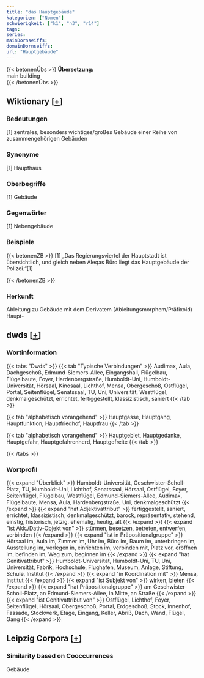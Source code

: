 ```yaml
---
title: "das Hauptgebäude"
kategorien: ["Nomen"]
schwierigkeit: ["k1", "h3", "r14"]
tags:
series:
mainDornseiffs:
domainDornseiffs:
url: "Hauptgebäude"
---
```


{{< betonenÜbs >}}
**Übersetzung:**  
main building  
{{< /betonenÜbs >}}

## Wiktionary [[+](https://de.wiktionary.org/wiki/Hauptgebäude)]

### Bedeutungen
[1] zentrales, besonders wichtiges/großes Gebäude einer Reihe von zusammengehörigen Gebäuden  

### Synonyme
[1] Haupthaus  

### Oberbegriffe
[1] Gebäude  

### Gegenwörter
[1] Nebengebäude  

### Beispiele
{{< betonenZB >}}
[1] „Das Regierungsviertel der Hauptstadt ist übersichtlich, und gleich neben Aleqas Büro liegt das Hauptgebäude der Polizei.“[1]  

{{< /betonenZB >}}
### Herkunft
Ableitung zu Gebäude mit dem Derivatem (Ableitungsmorphem/Präfixoid) Haupt-  



## dwds [[+](https://www.dwds.de/wb/Hauptgebäude)]

### Wortinformation
{{< tabs "Dwds" >}}
{{< tab "Typische Verbindungen" >}}
Audimax, Aula, Dachgeschoß, Edmund-Siemers-Allee, Eingangshall, Flügelbau, Flügelbaute, Foyer, Hardenbergstraße, Humboldt-Uni, Humboldt-Universität, Hörsaal, Kinosaal, Lichthof, Mensa, Obergeschoß, Ostflügel, Portal, Seitenflügel, Senatssaal, TU, Uni, Universität, Westflügel, denkmalgeschützt, errichtet, fertiggestellt, klassizistisch, saniert
{{< /tab >}}

{{< tab "alphabetisch vorangehend" >}}
Hauptgasse, Hauptgang, Hauptfunktion, Hauptfriedhof, Hauptfrau
{{< /tab >}}

{{< tab "alphabetisch vorangehend" >}}
Hauptgebiet, Hauptgedanke, Hauptgefahr, Hauptgefahrenherd, Hauptgefreite
{{< /tab >}}

{{< /tabs >}}

### Wortprofil
{{< expand "Überblick" >}} Humboldt-Universität, Geschwister-Scholl-Platz, TU, Humboldt-Uni, Lichthof, Senatssaal, Hörsaal, Ostflügel, Foyer, Seitenflügel, Flügelbau, Westflügel, Edmund-Siemers-Allee, Audimax, Flügelbaute, Mensa, Aula, Hardenbergstraße, Uni, denkmalgeschützt {{< /expand >}}
{{< expand "hat Adjektivattribut" >}} fertiggestellt, saniert, errichtet, klassizistisch, denkmalgeschützt, barock, repräsentativ, stehend, einstig, historisch, jetzig, ehemalig, heutig, alt {{< /expand >}}
{{< expand "ist Akk./Dativ-Objekt von" >}} stürmen, besetzen, betreten, entwerfen, verbinden {{< /expand >}}
{{< expand "ist in Präpositionalgruppe" >}} Hörsaal im, Aula im, Zimmer im, Uhr im, Büro im, Raum im, unterbringen im, Ausstellung im, verlegen in, einrichten im, verbinden mit, Platz vor, eröffnen im, befinden im, Weg zum, beginnen im {{< /expand >}}
{{< expand "hat Genitivattribut" >}} Humboldt-Universität, Humboldt-Uni, TU, Uni, Universität, Fabrik, Hochschule, Flughafen, Museum, Anlage, Stiftung, Schule, Institut {{< /expand >}}
{{< expand "in Koordination mit" >}} Mensa, Institut {{< /expand >}}
{{< expand "ist Subjekt von" >}} wirken, bieten {{< /expand >}}
{{< expand "hat Präpositionalgruppe" >}} am Geschwister-Scholl-Platz, an Edmund-Siemers-Allee, in Mitte, an Straße {{< /expand >}}
{{< expand "ist Genitivattribut von" >}} Ostflügel, Lichthof, Foyer, Seitenflügel, Hörsaal, Obergeschoß, Portal, Erdgeschoß, Stock, Innenhof, Fassade, Stockwerk, Etage, Eingang, Keller, Abriß, Dach, Wand, Flügel, Gang {{< /expand >}}

## Leipzig Corpora [[+](https://corpora.uni-leipzig.de/en/res?word=Hauptgebäude&corpusId=deu_newscrawl-public_2018)]


### Similarity based on Cooccurrences
Gebäude

